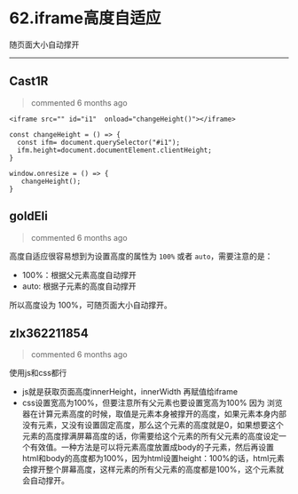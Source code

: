 
 # 62.iframe高度自适应 
 随页面大小自动撑开 
 ***
## Cast1R 
 > commented 6 months ago 


```javascrippt
<iframe src="" id="i1"  onload="changeHeight()"></iframe>

const changeHeight = () => {
  const ifm= document.querySelector("#i1"); 
  ifm.height=document.documentElement.clientHeight;
}

window.onresize = () => {  
   changeHeight();  
} 

```
## goldEli 
 > commented 6 months ago 

高度自适应很容易想到为设置高度的属性为 `100%` 或者 `auto`，需要注意的是：

* 100%：根据父元素高度自动撑开
* auto:    根据子元素的高度自动撑开

所以高度设为 100%，可随页面大小自动撑开。
## zlx362211854 
 > commented 6 months ago 

使用js和css都行
* js就是获取页面高度innerHeight，innerWidth 再赋值给iframe
* css设置宽高为100%，但要注意所有父元素也要设置宽高为100%
因为
浏览器在计算元素高度的时候，取值是元素本身被撑开的高度，如果元素本身内部没有元素，又没有设置固定高度，那么这个元素的高度就是0，如果想要这个元素的高度撑满屏幕高度的话，你需要给这个元素的所有父元素的高度设定一个有效值。一种方法是可以将元素高度放置成body的子元素，然后再设置html和body的高度都为100%，因为html设置height：100%的话，html元素会撑开整个屏幕高度，这样元素的所有父元素的高度都是100%，这个元素就会自动撑开。
